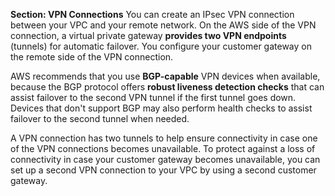 **Section: VPN Connections**
You can create an IPsec VPN connection between your VPC and your remote network. On the AWS side of the VPN connection, a virtual private gateway **provides two VPN endpoints** (tunnels) for automatic failover. You configure your customer gateway on the remote side of the VPN connection.

AWS recommends that you use **BGP-capable** VPN devices when available, because the BGP protocol offers **robust liveness detection checks** that can assist failover to the second VPN tunnel if the first tunnel goes down. Devices that don't support BGP may also perform health checks to assist failover to the second tunnel when needed.

A VPN connection has two tunnels to help ensure connectivity in case one of the VPN connections becomes unavailable. To protect against a loss of connectivity in case your customer gateway becomes unavailable, you can set up a second VPN connection to your VPC by using a second customer gateway.






